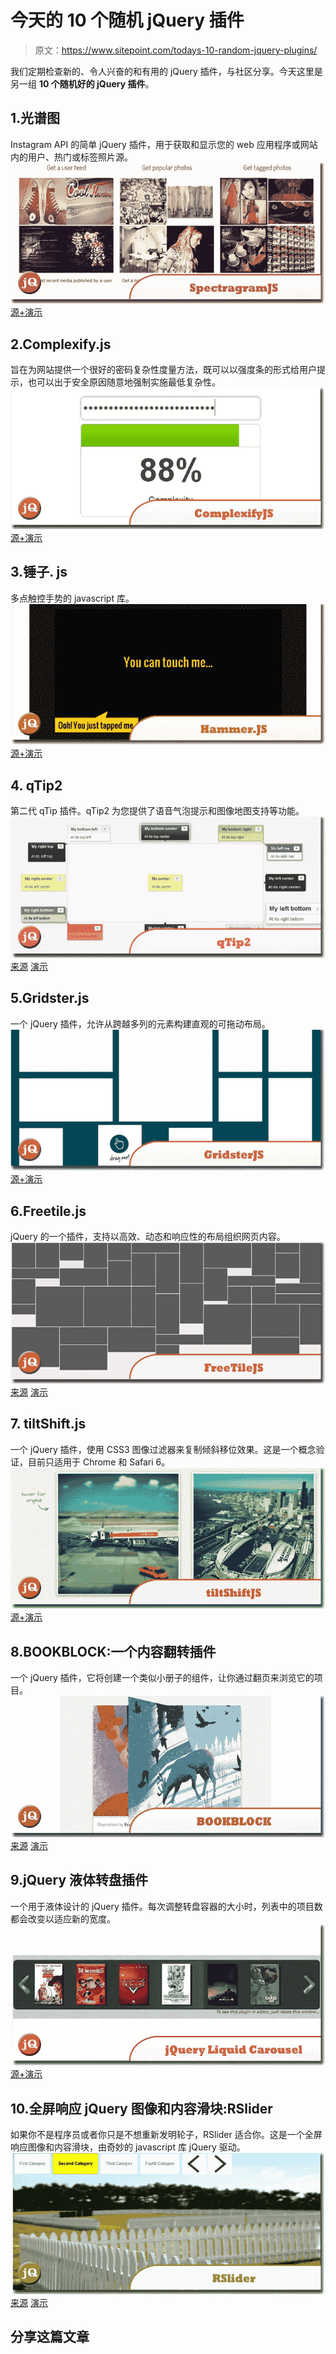 # 今天的 10 个随机 jQuery 插件

> 原文：<https://www.sitepoint.com/todays-10-random-jquery-plugins/>

我们定期检查新的、令人兴奋的和有用的 jQuery 插件，与社区分享。今天这里是另一组 **10 个随机好的 jQuery 插件**。

## 1.光谱图

Instagram API 的简单 jQuery 插件，用于获取和显示您的 web 应用程序或网站内的用户、热门或标签照片源。
[![SpectragramJS](img/636e097cb2b4947234a8ac9bbdbbc9bb.png)](http://lab.adrianquevedo.com/jquery-spectragram/) 
[源+演示](http://lab.adrianquevedo.com/jquery-spectragram/)

## 2.Complexify.js

旨在为网站提供一个很好的密码复杂性度量方法，既可以以强度条的形式给用户提示，也可以出于安全原因随意地强制实施最低复杂性。
[![Complexify.js](img/ee7f27d0e4b765da0d00181c53c9397c.png)](http://danpalmer.me/jquery-complexify) 
[源+演示](http://danpalmer.me/jquery-complexify)

## 3.锤子. js

多点触控手势的 javascript 库。
[![Hammer.js](img/247b042083b41ec4c04d732d8d9b58ca.png)](http://eightmedia.github.com/hammer.js/) 
[源+演示](http://eightmedia.github.com/hammer.js/)

## 4\. qTip2

第二代 qTip 插件。qTip2 为您提供了语音气泡提示和图像地图支持等功能。
[![qTip2](img/09addbb0299846a50e0c384247b3caa8.png)](http://craigsworks.com/projects/qtip2/) 
[来源](http://craigsworks.com/projects/qtip2/) [演示](http://craigsworks.com/projects/qtip2/demos/)

## 5.Gridster.js

一个 jQuery 插件，允许从跨越多列的元素构建直观的可拖动布局。
[![Gridster.js](img/eabad309af4d6d131a4cf9239883c70e.png)](http://gridster.net/) 
[源+演示](http://gridster.net/)

## 6.Freetile.js

jQuery 的一个插件，支持以高效、动态和响应性的布局组织网页内容。
[![Freetile.js](img/145e13e7627a486d21b066b5c90d8ea7.png)](https://github.com/yconst/Freetile#readme) 
[来源](https://github.com/yconst/Freetile#readme) [演示](http://yconst.com/web/freetile/)

## 7\. tiltShift.js

一个 jQuery 插件，使用 CSS3 图像过滤器来复制倾斜移位效果。这是一个概念验证，目前只适用于 Chrome 和 Safari 6。
[![tiltShift.js](img/bfe142b8841570b3359ec1ae80c483c6.png)](http://www.noeltock.com/tilt-shift-css3-jquery-plugin/) 
[源+演示](http://www.noeltock.com/tilt-shift-css3-jquery-plugin/)

## 8.BOOKBLOCK:一个内容翻转插件

一个 jQuery 插件，它将创建一个类似小册子的组件，让你通过翻页来浏览它的项目。
[![BOOKBLOCK](img/d41192b87cc050e288d93ce29ae4ae57.png)](http://tympanus.net/codrops/2012/09/03/bookblock-a-content-flip-plugin/) 
[来源](http://tympanus.net/codrops/2012/09/03/bookblock-a-content-flip-plugin/) [演示](http://tympanus.net/Development/BookBlock/index.html)

## 9.jQuery 液体转盘插件

一个用于液体设计的 jQuery 插件。每次调整转盘容器的大小时，列表中的项目数都会改变以适应新的宽度。
[![jQuery Liquid Carousel](img/92171844fe43ba345d9d8cb2944f9015.png)](http://www.nikolakis.net/liquidcarousel/) 
[源+演示](http://www.nikolakis.net/liquidcarousel/)

## 10.全屏响应 jQuery 图像和内容滑块:RSlider

如果你不是程序员或者你只是不想重新发明轮子，RSlider 适合你。这是一个全屏响应图像和内容滑块，由奇妙的 javascript 库 jQuery 驱动。
[![RSlider](img/fad921727fa24eb5869541a9b9dcf452.png)](http://www.egrappler.com/full-screen-responsive-jquery-image-and-content-sliderrslider/) 
[来源](http://www.egrappler.com/full-screen-responsive-jquery-image-and-content-sliderrslider/) [演示](http://www.egrappler.com/responsive-image-content-slider/index.htm)

## 分享这篇文章